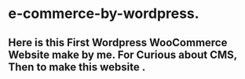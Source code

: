 # e-commerce-by-wordpress.
## Here is this First Wordpress WooCommerce Website make by me. For Curious about CMS, Then to make this website .
